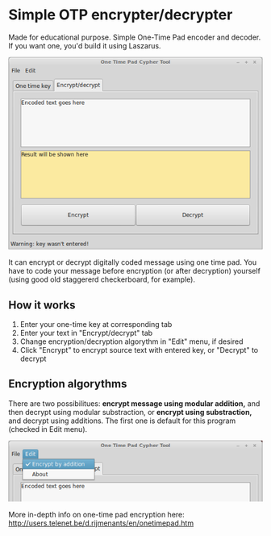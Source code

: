 # 
Simple OTP encrypter/decrypter
==============================

Made for educational purpose. Simple One-Time Pad encoder and decoder. If  you want one, you'd build it using Laszarus.

![One Time Pad Cypher Tool](screenshot-0.1.png)

It can encrypt or decrypt digitally coded message using one time pad. You have to code your message before encryption (or after decryption) yourself (using good old staggererd checkerboard, for example). 

How it works
-----------

1. Enter your one-time key at corresponding tab
1. Enter your text in "Encrypt/decrypt" tab
1. Change encryption/decryption algorythm in "Edit" menu, if desired
1. Click "Encrypt" to encrypt source text with entered key, or "Decrypt" to decrypt

Encryption algorythms
---------------------

There are two possibilitues: **encrypt message using modular addition,** and then decrypt using modular substraction, or **encrypt using substraction,** and decrypt using additions. The first one is default for this program (checked in Edit menu). 

![Menu](screenshot_menu.png)

More in-depth info on one-time pad encryption here: http://users.telenet.be/d.rijmenants/en/onetimepad.htm



